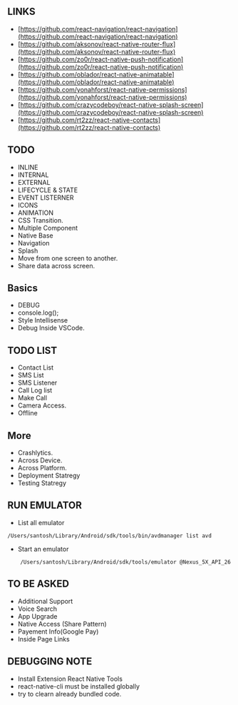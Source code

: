 ## LINKS
* [https://github.com/react-navigation/react-navigation](https://github.com/react-navigation/react-navigation)
* [https://github.com/aksonov/react-native-router-flux](https://github.com/aksonov/react-native-router-flux)
* [https://github.com/zo0r/react-native-push-notification](https://github.com/zo0r/react-native-push-notification)
* [https://github.com/oblador/react-native-animatable](https://github.com/oblador/react-native-animatable)
* [https://github.com/yonahforst/react-native-permissions](https://github.com/yonahforst/react-native-permissions)
* [https://github.com/crazycodeboy/react-native-splash-screen](https://github.com/crazycodeboy/react-native-splash-screen)
* [https://github.com/rt2zz/react-native-contacts](https://github.com/rt2zz/react-native-contacts)

## TODO
* INLINE
* INTERNAL
* EXTERNAL
* LIFECYCLE & STATE
* EVENT LISTERNER
* ICONS 
* ANIMATION
* CSS Transition.
* Multiple Component
* Native Base
* Navigation
* Splash 
* Move from one screen to another. 
* Share data across screen.

## Basics
* DEBUG
* console.log();
* Style Intellisense
* Debug Inside VSCode. 

## TODO LIST 
* Contact List
* SMS List
* SMS Listener
* Call Log list
* Make Call
* Camera Access.
* Offline


## More
* Crashlytics. 
* Across Device.
* Across Platform.
* Deployment Statregy
* Testing Statregy


## RUN EMULATOR
* List all emulator
```
/Users/santosh/Library/Android/sdk/tools/bin/avdmanager list avd
```
* Start an emulator
```
    /Users/santosh/Library/Android/sdk/tools/emulator @Nexus_5X_API_26
```

## TO BE ASKED
* Additional Support
* Voice Search
* App Upgrade
* Native Access (Share Pattern)
* Payement Info(Google Pay)
* Inside Page Links


## DEBUGGING NOTE
* Install Extension React Native Tools
* react-native-cli must be installed globally
* try to clearn already bundled code.